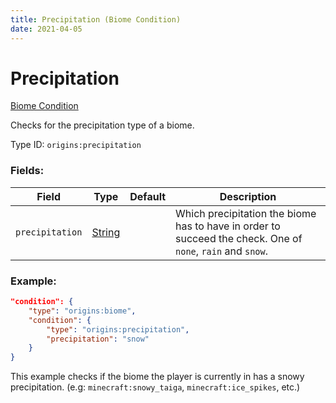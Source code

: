 ```yaml
---
title: Precipitation (Biome Condition)
date: 2021-04-05
---
```


# Precipitation

[Biome Condition](../biome_conditions.md)

Checks for the precipitation type of a biome.

Type ID: `origins:precipitation`

### Fields:

Field  | Type | Default | Description
-------|------|---------|-------------
`precipitation` | [String](../data_types/string.md) | |  Which precipitation the biome has to have in order to succeed the check. One of `none`, `rain` and `snow`.

### Example:
```json
"condition": {
    "type": "origins:biome",
    "condition": {
        "type": "origins:precipitation",
        "precipitation": "snow"
    }
}
```
This example checks if the biome the player is currently in has a snowy precipitation. (e.g: `minecraft:snowy_taiga`, `minecraft:ice_spikes`, etc.)